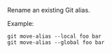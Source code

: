 Rename an existing Git alias.

Example:

```shell
git move-alias --local foo bar
git move-alias --global foo bar
```
